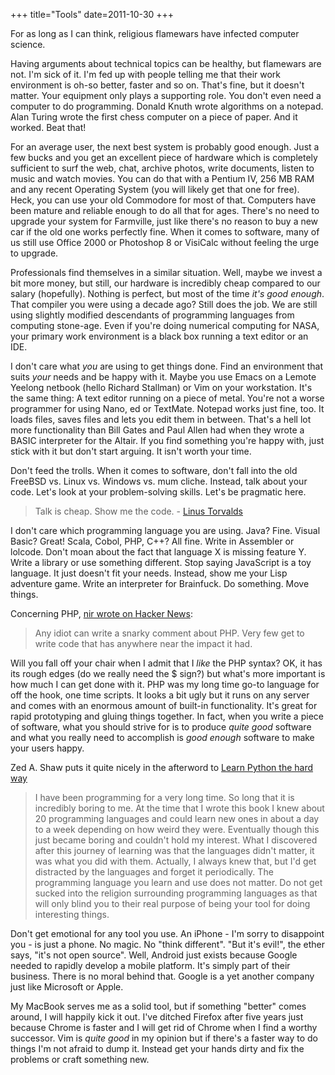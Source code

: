 +++
title="Tools"
date=2011-10-30
+++

For as long as I can think, religious flamewars have infected computer science.

Having arguments about technical topics can be healthy, but flamewars are not. I'm sick of it.
I'm fed up with people telling me that their work environment is oh-so better,
faster and so on. That's fine, but it doesn't matter. Your equipment only plays a supporting role. You don't even need
a computer to do programming. Donald Knuth wrote algorithms on a
notepad. Alan Turing wrote the first chess computer on a piece of
paper. And it worked. Beat that!

For an average user, the next best system is probably good enough. Just a few bucks and you get an excellent piece of hardware which is completely sufficient to surf the web, chat, archive photos, write documents, listen to music and watch movies. You can do that with a Pentium IV, 256 MB RAM and any recent Operating System (you will likely get that one for free). Heck, you can use your old Commodore for most of that. Computers have been mature and reliable enough to do all that for ages. There's no need to upgrade your system for Farmville, just like there's no reason to buy a new car if the old one works perfectly fine. When it comes to software, many of us still use Office 2000 or Photoshop 8 or VisiCalc without feeling the urge to upgrade.

Professionals find themselves in a similar situation. Well, maybe we invest a bit more money, but still, our hardware is incredibly cheap compared to our salary (hopefully). Nothing is perfect, but most of the time _it's good enough_. That compiler you were using a decade ago? Still does the job. We are still using slightly modified descendants of programming languages from computing stone-age. Even if you're doing numerical computing for NASA, your primary work environment is a black box running a text editor or an IDE.

I don't care what _you_ are using to get things done. Find an environment that suits _your_ needs and be happy with it. Maybe you use Emacs on a Lemote Yeelong netbook (hello Richard Stallman) or Vim on your workstation. It's the same thing: A text editor running on a piece of metal.
You're not a worse programmer for using Nano, ed or TextMate. Notepad works just fine, too. It loads files, saves files and lets you edit them in between. That's a hell lot more functionality than Bill Gates and Paul Allen had when they wrote a BASIC interpreter for the Altair. If you find something you're happy with, just stick with it but don't start arguing. It isn't worth your time.

Don't feed the trolls. When it comes to software, don't fall into the old FreeBSD vs. Linux vs. Windows vs. mum cliche. Instead, talk about your code. Let's look at your problem-solving skills. Let's be pragmatic here.

> Talk is cheap. Show me the code. - [Linus Torvalds](https://lkml.org/lkml/2000/8/25/132)

I don't care which programming language you are using. Java? Fine. Visual Basic? Great! Scala, Cobol, PHP, C++? All fine. Write in Assembler or lolcode. Don't moan about the fact that language X is missing feature Y. Write a library or use something different. Stop saying JavaScript is a toy language. It just doesn't fit your needs. Instead, show me your Lisp adventure game. Write an interpreter for Brainfuck. Do something. Move things.

Concerning PHP, [nir wrote on Hacker News](https://news.ycombinator.com/item?id=2282523):

> Any idiot can write a snarky comment about PHP. Very few get to write code that has anywhere near the impact it had.

Will you fall off your chair when I admit that I _like_ the PHP syntax?
OK, it has its rough edges (do we really need the \$ sign?) but what's
more important is how much I can get done with it. PHP was my long time
go-to language for off the hook, one time scripts. It looks a bit ugly
but it runs on any server and comes with an enormous amount of built-in
functionality. It's great for rapid prototyping and gluing things together.
In fact, when you write a piece of software, what you should strive for is to produce _quite good_ software and what you really need to accomplish is _good enough_ software to make your users happy.

Zed A. Shaw puts it quite nicely in the afterword to [Learn Python the hard way](https://learnpythonthehardway.org/)

> I have been programming for a very long time. So long that it is incredibly boring to me. At the time that I wrote this book I knew about 20 programming languages and could learn new ones in about a day to a week depending on how weird they were. Eventually though this just became boring and couldn't hold my interest. What I discovered after this journey of learning was that the languages didn't matter, it was what you did with them. Actually, I always knew that, but I'd get distracted by the languages and forget it periodically. The programming language you learn and use does not matter. Do not get sucked into the religion surrounding programming languages as that will only blind you to their real purpose of being your tool for doing interesting things.

Don't get emotional for any tool you use. An iPhone - I'm sorry to disappoint you - is just a phone. No magic. No "think different". "But it's evil!", the ether says, "it's not open source". Well, Android just exists because Google needed to rapidly develop a mobile platform. It's simply part of their business. There is no moral behind that. Google is a yet another company just like Microsoft or Apple.

My MacBook serves me as a solid tool, but if something "better" comes around, I will happily kick it out. I've ditched Firefox after five years just because Chrome is faster and I will get rid of Chrome when I find a worthy successor.
Vim is _quite good_ in my opinion but if there's a faster way to do things I'm not afraid to dump it. Instead get your hands dirty and fix the problems or craft something new.
